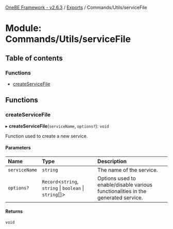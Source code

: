 [OneBE Framework - v2.6.3](../README.md) / [Exports](../modules.md) / Commands/Utils/serviceFile

# Module: Commands/Utils/serviceFile

## Table of contents

### Functions

- [createServiceFile](Commands_Utils_serviceFile.md#createservicefile)

## Functions

### createServiceFile

▸ **createServiceFile**(`serviceName`, `options?`): `void`

Function used to create a new service.

#### Parameters

| Name | Type | Description |
| :------ | :------ | :------ |
| `serviceName` | `string` | The name of the service. |
| `options?` | `Record`<`string`, `string` \| `boolean` \| `string`[]\> | Options used to enable/disable various functionalities in the generated service. |

#### Returns

`void`
